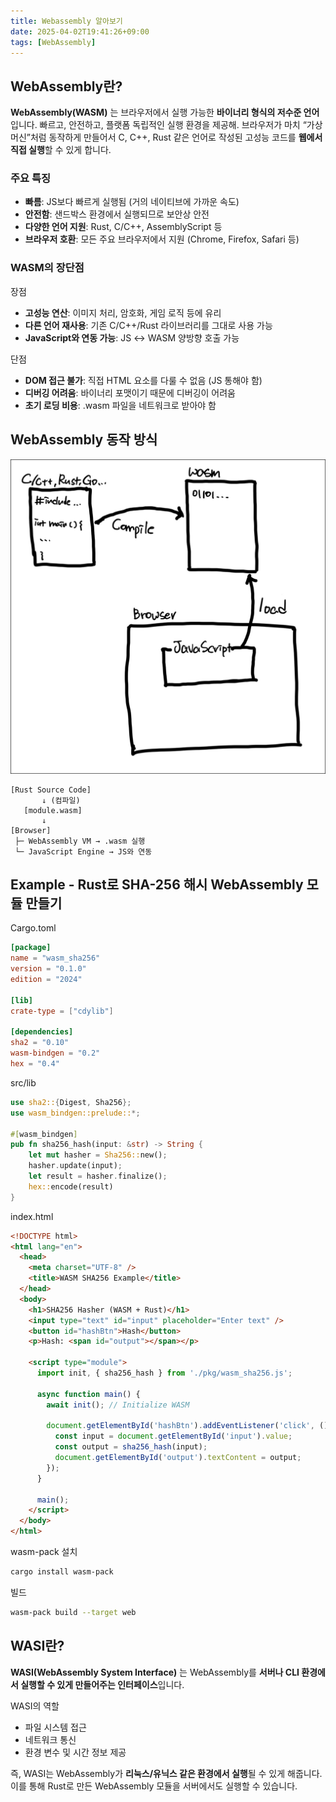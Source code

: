 ```yaml
---
title: Webassembly 알아보기
date: 2025-04-02T19:41:26+09:00
tags: [WebAssembly]
---
```


## WebAssembly란?

**WebAssembly(WASM)** 는 브라우저에서 실행 가능한 **바이너리 형식의 저수준 언어**입니다. 빠르고, 안전하고, 플랫폼 독립적인 실행 환경을 제공해. 브라우저가 마치 “가상 머신”처럼 동작하게 만들어서 C, C++, Rust 같은 언어로 작성된 고성능 코드를 **웹에서 직접 실행**할 수 있게 합니다.

### **주요 특징**

- **빠름**: JS보다 빠르게 실행됨 (거의 네이티브에 가까운 속도)
- **안전함**: 샌드박스 환경에서 실행되므로 보안상 안전
- **다양한 언어 지원**: Rust, C/C++, AssemblyScript 등
- **브라우저 호환**: 모든 주요 브라우저에서 지원 (Chrome, Firefox, Safari 등)

### **WASM의 장단점**

장점

- **고성능 연산**: 이미지 처리, 암호화, 게임 로직 등에 유리
- **다른 언어 재사용**: 기존 C/C++/Rust 라이브러리를 그대로 사용 가능
- **JavaScript와 연동 가능**: JS ↔ WASM 양방향 호출 가능

단점

- **DOM 접근 불가**: 직접 HTML 요소를 다룰 수 없음 (JS 통해야 함)
- **디버깅 어려움**: 바이너리 포맷이기 때문에 디버깅이 어려움
- **초기 로딩 비용**: .wasm 파일을 네트워크로 받아야 함

## WebAssembly 동작 방식

![wasm](images/wasm.jpg)

```text
[Rust Source Code]
       ↓ (컴파일)
   [module.wasm]
       ↓
[Browser]
 ├─ WebAssembly VM → .wasm 실행
 └─ JavaScript Engine → JS와 연동
```

## Example - Rust로 SHA-256 해시 WebAssembly 모듈 만들기

Cargo.toml

```toml
[package]
name = "wasm_sha256"
version = "0.1.0"
edition = "2024"

[lib]
crate-type = ["cdylib"]

[dependencies]
sha2 = "0.10"
wasm-bindgen = "0.2"
hex = "0.4"
```

src/lib

```rust
use sha2::{Digest, Sha256};
use wasm_bindgen::prelude::*;

#[wasm_bindgen]
pub fn sha256_hash(input: &str) -> String {
    let mut hasher = Sha256::new();
    hasher.update(input);
    let result = hasher.finalize();
    hex::encode(result)
}
```

index.html

```html
<!DOCTYPE html>
<html lang="en">
  <head>
    <meta charset="UTF-8" />
    <title>WASM SHA256 Example</title>
  </head>
  <body>
    <h1>SHA256 Hasher (WASM + Rust)</h1>
    <input type="text" id="input" placeholder="Enter text" />
    <button id="hashBtn">Hash</button>
    <p>Hash: <span id="output"></span></p>

    <script type="module">
      import init, { sha256_hash } from './pkg/wasm_sha256.js';

      async function main() {
        await init(); // Initialize WASM

        document.getElementById('hashBtn').addEventListener('click', () => {
          const input = document.getElementById('input').value;
          const output = sha256_hash(input);
          document.getElementById('output').textContent = output;
        });
      }

      main();
    </script>
  </body>
</html>
```

wasm-pack 설치

```bash
cargo install wasm-pack
```

빌드

```bash
wasm-pack build --target web
```

## **WASI란?**

**WASI(WebAssembly System Interface)** 는 WebAssembly를 **서버나 CLI 환경에서 실행할 수 있게 만들어주는 인터페이스**입니다.

WASI의 역할

- 파일 시스템 접근
- 네트워크 통신
- 환경 변수 및 시간 정보 제공

즉, WASI는 WebAssembly가 **리눅스/유닉스 같은 환경에서 실행**될 수 있게 해줍니다. 이를 통해 Rust로 만든 WebAssembly 모듈을 서버에서도 실행할 수 있습니다.
